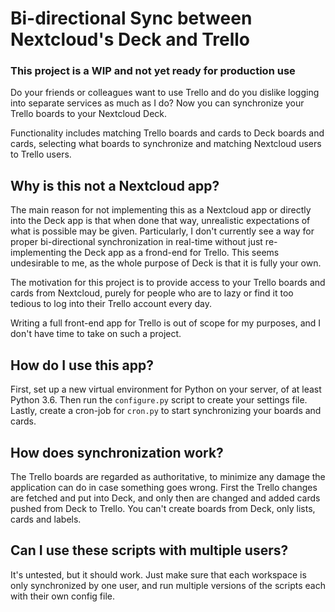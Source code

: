 # Bi-directional Sync between Nextcloud's Deck and Trello
### This project is a WIP and not yet ready for production use
Do your friends or colleagues want to use Trello and do you dislike
logging into separate services as much as I do? Now you can synchronize
your Trello boards to your Nextcloud Deck.

Functionality includes matching Trello boards and cards to Deck boards 
and cards, selecting what boards to synchronize and matching Nextcloud
users to Trello users.

## Why is this not a Nextcloud app?
The main reason for not implementing this as a Nextcloud app or directly
into the Deck app is that when done that way, unrealistic expectations
of what is possible may be given. Particularly, I don't currently see 
a way for proper bi-directional synchronization in real-time without 
just re-implementing the Deck app as a frond-end for Trello. This seems
undesirable to me, as the whole purpose of Deck is that it is fully your
own.

The motivation for this project is to provide access to your Trello 
boards and cards from Nextcloud, purely for people who are to lazy or
find it too tedious to log into their Trello account every day.

Writing a full front-end app for Trello is out of scope for my purposes,
and I don't have time to take on such a project.

## How do I use this app?
First, set up a new virtual environment for Python on your server, of at
least Python 3.6. Then run the `configure.py` script to create your 
settings file. Lastly, create a cron-job for `cron.py` to start 
synchronizing your boards and cards.

## How does synchronization work?
The Trello boards are regarded as authoritative, to minimize any damage
the application can do in case something goes wrong. First the Trello
changes are fetched and put into Deck, and only then are changed and
added cards pushed from Deck to Trello. You can't create boards from 
Deck, only lists, cards and labels.

## Can I use these scripts with multiple users?
It's untested, but it should work. Just make sure that each workspace
is only synchronized by one user, and run multiple versions of the 
scripts each with their own config file.
